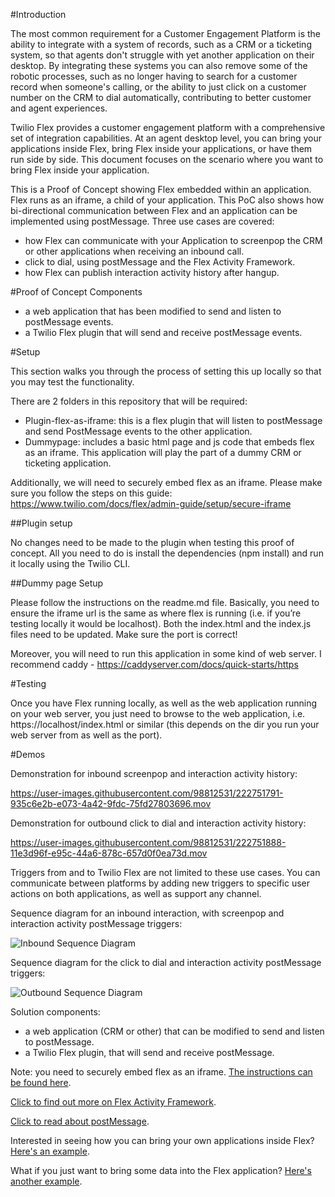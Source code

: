 #Introduction

The most common requirement for a Customer Engagement Platform is the ability to integrate with a system of records, such as a CRM or a ticketing system, so that agents don't struggle with yet another application on their desktop. By integrating these systems you can also remove some of the robotic processes, such as no longer having to search for a customer record when someone's calling, or the ability to just click on a customer number on the CRM to dial automatically, contributing to better customer and agent experiences.

Twilio Flex provides a customer engagement platform with a comprehensive set of integration capabilities. At an agent desktop level, you can bring your applications inside Flex, bring Flex inside your applications, or have them run side by side. This document focuses on the scenario where you want to bring Flex inside your application.

This is a Proof of Concept showing Flex embedded within an application. Flex runs as an iframe, a child of your application. This PoC also shows how bi-directional communication between Flex and an application can be implemented using postMessage. Three use cases are covered: 
- how Flex can communicate with your Application to screenpop the CRM or other applications when receiving an inbound call.
- click to dial, using postMessage and the Flex Activity Framework.
- how Flex can publish interaction activity history after hangup.


#Proof of Concept Components

- a web application that has been modified to send and listen to postMessage events.
- a Twilio Flex plugin that will send and receive postMessage events.

#Setup

This section walks you through the process of setting this up locally so that you may test the functionality.

There are 2 folders in this repository that will be required:
- Plugin-flex-as-iframe: this is a flex plugin that will listen to postMessage and send PostMessage events to the other application.
- Dummypage: includes a basic html page and js code that embeds flex as an iframe. This application will play the part of a dummy CRM or ticketing application.

Additionally, we will need to securely embed flex as an iframe. Please make sure you follow the steps on this guide: https://www.twilio.com/docs/flex/admin-guide/setup/secure-iframe

##Plugin setup

No changes need to be made to the plugin when testing this proof of concept. All you need to do is install the dependencies (npm install) and run it locally using the Twilio CLI.

##Dummy page Setup

Please follow the instructions on the readme.md file. Basically, you need to ensure the iframe url is the same as where flex is running (i.e. if you’re testing locally it would be localhost). Both the index.html and the index.js files need to be updated. Make sure the port is correct!

Moreover, you will need to run this application in some kind of web server. I recommend caddy - https://caddyserver.com/docs/quick-starts/https

#Testing

Once you have Flex running locally, as well as the web application running on your web server, you just need to browse to the web application, i.e. https://localhost/index.html or similar (this depends on the dir you run your web server from as well as the port).

#Demos 

Demonstration for inbound screenpop and interaction activity history:

https://user-images.githubusercontent.com/98812531/222751791-935c6e2b-e073-4a42-9fdc-75fd27803696.mov

Demonstration for outbound click to dial and interaction activity history:

https://user-images.githubusercontent.com/98812531/222751888-11e3d96f-e95c-44a6-878c-657d0f0ea73d.mov

Triggers from and to Twilio Flex are not limited to these use cases. You can communicate between platforms by adding new triggers to specific user actions on both applications, as well as support any channel.

Sequence diagram for an inbound interaction, with screenpop and interaction activity postMessage triggers:

![Inbound Sequence Diagram](https://github.com/rbangueses/flex-inside-iframe/blob/main/Inbound%20flow.png?raw=true)

Sequence diagram for the click to dial and interaction activity postMessage triggers:

![Outbound Sequence Diagram](https://github.com/rbangueses/flex-inside-iframe/blob/main/click%20to%20dial%20flow.png?raw=true)

Solution components:
-   a web application (CRM or other) that can be modified to send and listen to postMessage.
-   a Twilio Flex plugin, that will send and receive postMessage.

Note: you need to securely embed flex as an iframe. [The instructions can be found here](https://www.twilio.com/docs/flex/admin-guide/setup/secure-iframe).

[Click to find out more on Flex Activity Framework](https://www.twilio.com/docs/flex/developer/ui/v1/actions).

[Click to read about postMessage](https://developer.mozilla.org/en-US/docs/Web/API/Window/postMessage).

Interested in seeing how you can bring your own applications inside Flex? [Here's an example](https://www.twilio.com/blog/integrating-twilio-flex-and-hubspot-crm).

What if you just want to bring some data into the Flex application? [Here's another example](https://github.com/rbangueses/DataOnCanvasTab).


